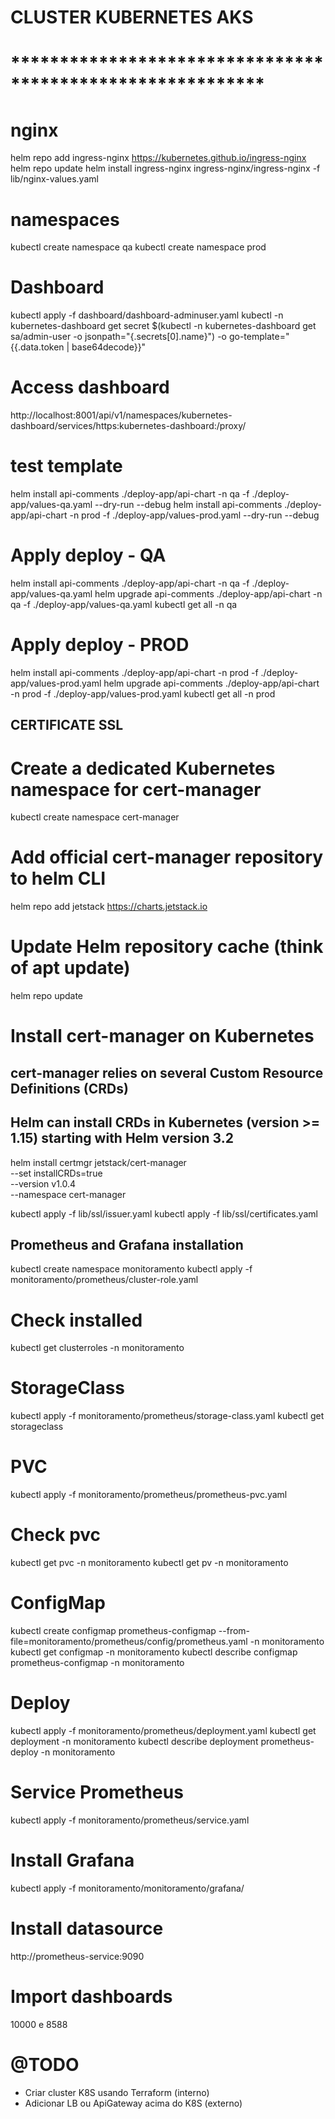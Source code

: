 # CLUSTER KUBERNETES AKS
# **********************************************************
# nginx
helm repo add ingress-nginx https://kubernetes.github.io/ingress-nginx
helm repo update
helm install ingress-nginx ingress-nginx/ingress-nginx -f lib/nginx-values.yaml

# namespaces
kubectl create namespace qa
kubectl create namespace prod

# Dashboard
kubectl apply -f dashboard/dashboard-adminuser.yaml
kubectl -n kubernetes-dashboard get secret $(kubectl -n kubernetes-dashboard get sa/admin-user -o jsonpath="{.secrets[0].name}") -o go-template="{{.data.token | base64decode}}"

# Access dashboard
http://localhost:8001/api/v1/namespaces/kubernetes-dashboard/services/https:kubernetes-dashboard:/proxy/

# test template
helm install api-comments ./deploy-app/api-chart -n qa -f ./deploy-app/values-qa.yaml --dry-run --debug
helm install api-comments ./deploy-app/api-chart -n prod -f ./deploy-app/values-prod.yaml --dry-run --debug

# Apply deploy - QA
helm install api-comments ./deploy-app/api-chart -n qa -f ./deploy-app/values-qa.yaml
helm upgrade api-comments ./deploy-app/api-chart -n qa -f ./deploy-app/values-qa.yaml
kubectl get all -n qa

# Apply deploy - PROD
helm install api-comments ./deploy-app/api-chart -n prod -f ./deploy-app/values-prod.yaml
helm upgrade api-comments ./deploy-app/api-chart -n prod -f ./deploy-app/values-prod.yaml
kubectl get all -n prod

## CERTIFICATE SSL
# Create a dedicated Kubernetes namespace for cert-manager
kubectl create namespace cert-manager
# Add official cert-manager repository to helm CLI
helm repo add jetstack https://charts.jetstack.io
# Update Helm repository cache (think of apt update)
helm repo update
# Install cert-manager on Kubernetes
## cert-manager relies on several Custom Resource Definitions (CRDs)
## Helm can install CRDs in Kubernetes (version >= 1.15) starting with Helm version 3.2
helm install certmgr jetstack/cert-manager \
    --set installCRDs=true \
    --version v1.0.4 \
    --namespace cert-manager

kubectl apply -f lib/ssl/issuer.yaml
kubectl apply -f lib/ssl/certificates.yaml

## Prometheus and Grafana installation
kubectl create namespace monitoramento
kubectl apply -f monitoramento/prometheus/cluster-role.yaml
# Check installed
kubectl get clusterroles -n monitoramento
# StorageClass
kubectl apply -f monitoramento/prometheus/storage-class.yaml
kubectl get storageclass
# PVC
kubectl apply -f monitoramento/prometheus/prometheus-pvc.yaml
# Check pvc
kubectl get pvc -n monitoramento
kubectl get pv -n monitoramento
# ConfigMap
kubectl create configmap prometheus-configmap --from-file=monitoramento/prometheus/config/prometheus.yaml -n monitoramento
kubectl get configmap -n monitoramento
kubectl describe configmap prometheus-configmap -n monitoramento
# Deploy
kubectl apply -f monitoramento/prometheus/deployment.yaml
kubectl get deployment -n monitoramento
kubectl describe deployment prometheus-deploy -n monitoramento
# Service Prometheus
kubectl apply -f monitoramento/prometheus/service.yaml

# Install Grafana
kubectl apply -f monitoramento/monitoramento/grafana/

# Install datasource
http://prometheus-service:9090

# Import dashboards
10000 e 8588

# @TODO
* Criar cluster K8S usando Terraform (interno)
* Adicionar LB ou ApiGateway acima do K8S (externo)